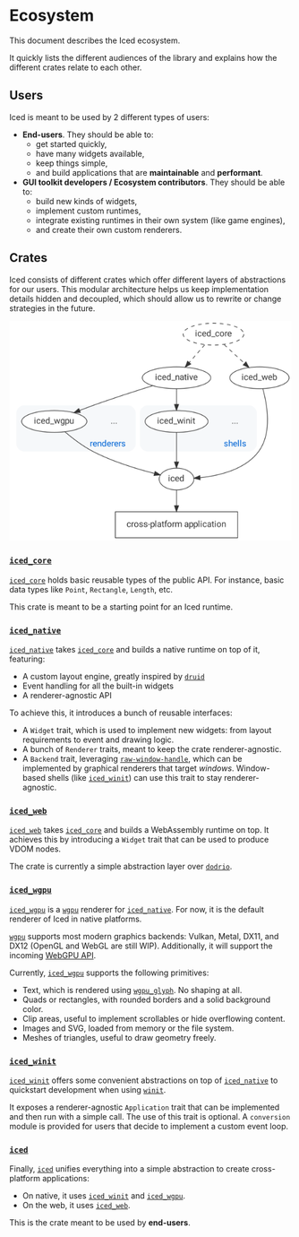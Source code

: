 # Ecosystem
This document describes the Iced ecosystem.

It quickly lists the different audiences of the library and explains how the different crates relate to each other.

## Users

Iced is meant to be used by 2 different types of users:

- __End-users__. They should be able to:
  - get started quickly,
  - have many widgets available,
  - keep things simple,
  - and build applications that are __maintainable__ and __performant__.
- __GUI toolkit developers / Ecosystem contributors__. They should be able to:
  - build new kinds of widgets,
  - implement custom runtimes,
  - integrate existing runtimes in their own system (like game engines),
  - and create their own custom renderers.

## Crates
Iced consists of different crates which offer different layers of abstractions for our users. This modular architecture helps us keep implementation details hidden and decoupled, which should allow us to rewrite or change strategies in the future.

![Ecosystem graph](docs/graphs/ecosystem.png)

### [`iced_core`]
[`iced_core`] holds basic reusable types of the public API. For instance, basic data types like `Point`, `Rectangle`, `Length`, etc.

This crate is meant to be a starting point for an Iced runtime.

### [`iced_native`]
[`iced_native`] takes [`iced_core`] and builds a native runtime on top of it, featuring:
- A custom layout engine, greatly inspired by [`druid`]
- Event handling for all the built-in widgets
- A renderer-agnostic API

To achieve this, it introduces a bunch of reusable interfaces:
- A `Widget` trait, which is used to implement new widgets: from layout requirements to event and drawing logic.
- A bunch of `Renderer` traits, meant to keep the crate renderer-agnostic.
- A `Backend` trait, leveraging [`raw-window-handle`], which can be implemented by graphical renderers that target _windows_. Window-based shells (like [`iced_winit`]) can use this trait to stay renderer-agnostic.

[`druid`]: https://github.com/xi-editor/druid
[`raw-window-handle`]: https://github.com/rust-windowing/raw-window-handle

### [`iced_web`]
[`iced_web`] takes [`iced_core`] and builds a WebAssembly runtime on top. It achieves this by introducing a `Widget` trait that can be used to produce VDOM nodes.

The crate is currently a simple abstraction layer over [`dodrio`].

[`dodrio`]: https://github.com/fitzgen/dodrio

### [`iced_wgpu`]
[`iced_wgpu`] is a [`wgpu`] renderer for [`iced_native`]. For now, it is the default renderer of Iced in native platforms.

[`wgpu`] supports most modern graphics backends: Vulkan, Metal, DX11, and DX12 (OpenGL and WebGL are still WIP). Additionally, it will support the incoming [WebGPU API].

Currently, [`iced_wgpu`] supports the following primitives:
- Text, which is rendered using [`wgpu_glyph`]. No shaping at all.
- Quads or rectangles, with rounded borders and a solid background color.
- Clip areas, useful to implement scrollables or hide overflowing content.
- Images and SVG, loaded from memory or the file system.
- Meshes of triangles, useful to draw geometry freely.

[`wgpu`]: https://github.com/gfx-rs/wgpu-rs
[WebGPU API]: https://gpuweb.github.io/gpuweb/
[`wgpu_glyph`]: https://github.com/hecrj/wgpu_glyph

### [`iced_winit`]
[`iced_winit`] offers some convenient abstractions on top of [`iced_native`] to quickstart development when using [`winit`].

It exposes a renderer-agnostic `Application` trait that can be implemented and then run with a simple call. The use of this trait is optional. A `conversion` module is provided for users that decide to implement a custom event loop.

[`winit`]: https://github.com/rust-windowing/winit

### [`iced`]
Finally, [`iced`] unifies everything into a simple abstraction to create cross-platform applications:

- On native, it uses [`iced_winit`] and [`iced_wgpu`].
- On the web, it uses [`iced_web`].

This is the crate meant to be used by __end-users__.

[`iced_core`]: core
[`iced_native`]: native
[`iced_web`]: web
[`iced_wgpu`]: wgpu
[`iced_winit`]: winit
[`iced`]: ..

